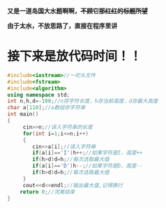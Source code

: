 **又是一道岛国大水题啊啊，~~不顾它那红红的标题所望~~**

**由于太~~水~~，不放思路了，直接在程序里讲**

# 接下来是放代码时间！！
```cpp
#include<iostream>//一坨头文件
#include<fstream>
#include<algorithm>
using namespace std;
int n,h,d=-100;//n存字符长度，h存当前高度，d存最大高度
char a[110];//a数组存字符串
int main()
{
     cin>>n;//读入字符串的长度
     for(int i=1;i<=n;i++)
     {
     	cin>>a[i];//读入字符串
     	if(a[i]=='I')h++;//如果字符是I，高度++
     	if(h>d)d=h;//每次选取最大值
     	if(a[i]=='D')h--;//如果字符是D，高度--
     	if(h>d)d=h;//每次选取最大值
     }
     cout<<d<<endl;//输出最大值,记得换行
    return 0;//完美结束
}
```
